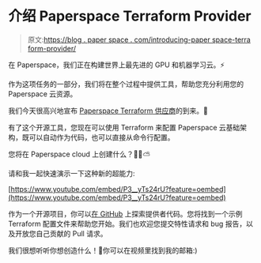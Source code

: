 # 介绍 Paperspace Terraform Provider

> 原文:[https://blog . paper space . com/introducing-paper space-terra form-provider/](https://blog.paperspace.com/introducing-paperspace-terraform-provider/)

在 Paperspace，我们正在构建世界上最先进的 GPU 和机器学习云。⚡

作为这项任务的一部分，我们将在整个过程中提供工具，帮助您充分利用您的 Paperspace 云资源。

我们今天很高兴地宣布 [Paperspace Terraform 供应商](https://github.com/Paperspace/terraform-provider-paperspace)的到来。🌈

有了这个开源工具，您现在可以使用 Terraform 来配置 Paperspace 云基础架构，既可以自动作为代码，也可以直接从命令行配置。

您将在 Paperspace cloud 上创建什么？👩‍💻⛅

请和我一起快速演示一下这种新的超能力:

[https://www.youtube.com/embed/P3__yTs24rU?feature=oembed](https://www.youtube.com/embed/P3__yTs24rU?feature=oembed)

作为一个开源项目，你可以[在 GitHub](https://github.com/Paperspace/terraform-provider-paperspace) 上探索提供者代码。您将找到一个示例 Terraform 配置文件来帮助您开始。我们也欢迎您提交特性请求和 bug 报告，以及开放您自己贡献的 Pull 请求。

我们很想听听你想创造什么！🍍你可以在视频里找到我的邮箱:)